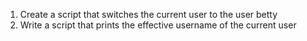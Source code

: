 1. Create a script that switches the current user to the user betty
2. Write a script that prints the effective username of the current user
